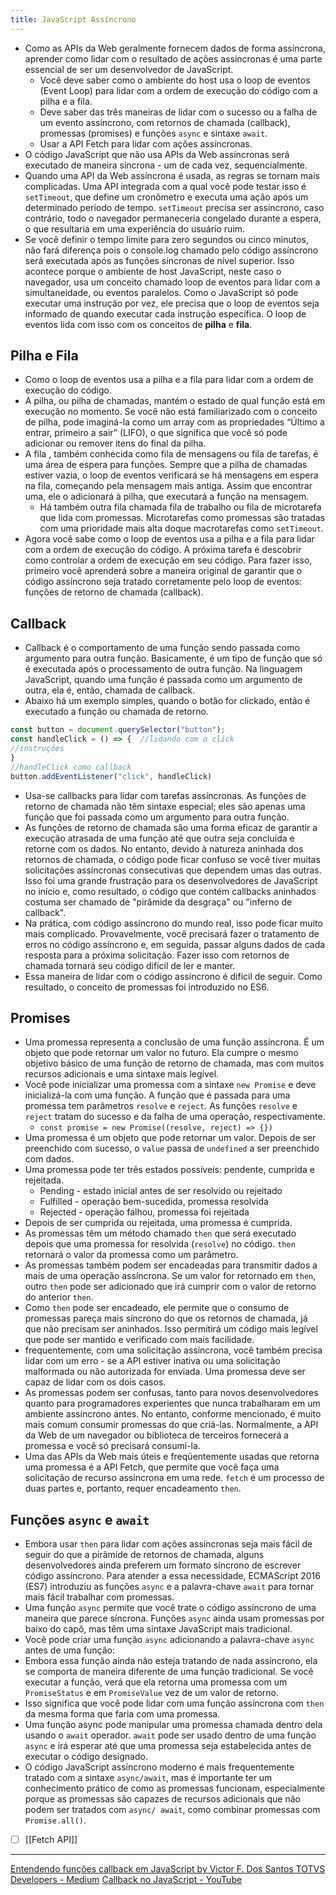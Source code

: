 ```yaml
---
title: JavaScript Assíncrono
---
```


- Como as APIs da Web geralmente fornecem dados de forma assíncrona, aprender como lidar com o resultado de ações assíncronas é uma parte essencial de ser um desenvolvedor de JavaScript.
	- Você deve saber como o ambiente do host usa o loop de eventos (Event Loop) para lidar com a ordem de execução do código com a pilha e a fila.
	- Deve saber das três maneiras de lidar com o sucesso ou a falha de um evento assíncrono, com retornos de chamada (callback), promessas (promises) e funções `async` e sintaxe `await`.
	- Usar a API Fetch para lidar com ações assíncronas.
- O código JavaScript que não usa APIs da Web assíncronas será executado de maneira síncrona - um de cada vez, sequencialmente.
- Quando uma API da Web assíncrona é usada, as regras se tornam mais complicadas. Uma API integrada com a qual você pode testar isso é `setTimeout`, que define um cronômetro e executa uma ação após um determinado período de tempo. `setTimeout` precisa ser assíncrono, caso contrário, todo o navegador permaneceria congelado durante a espera, o que resultaria em uma experiência do usuário ruim.
- Se você definir o tempo limite para zero segundos ou cinco minutos, não fará diferença pois o console.log chamado pelo código assíncrono será executada após as funções síncronas de nível superior. Isso acontece porque o ambiente de host JavaScript, neste caso o navegador, usa um conceito chamado loop de eventos para lidar com a simultaneidade, ou eventos paralelos. Como o JavaScript só pode executar uma instrução por vez, ele precisa que o loop de eventos seja informado de quando executar cada instrução específica. O loop de eventos lida com isso com os conceitos de **pilha** e **fila**.

## Pilha e Fila
- Como o loop de eventos usa a pilha e a fila para lidar com a ordem de execução do código.
- A pilha, ou pilha de chamadas, mantém o estado de qual função está em execução no momento. Se você não está familiarizado com o conceito de pilha, pode imaginá-la como um array com as propriedades “Último a entrar, primeiro a sair” (LIFO), o que significa que você só pode adicionar ou remover itens do final da pilha.
- A fila , também conhecida como fila de mensagens ou fila de tarefas, é uma área de espera para funções. Sempre que a pilha de chamadas estiver vazia, o loop de eventos verificará se há mensagens em espera na fila, começando pela mensagem mais antiga. Assim que encontrar uma, ele o adicionará à pilha, que executará a função na mensagem.
	- Há também outra fila chamada fila de trabalho ou fila de microtarefa que lida com promessas. Microtarefas como promessas são tratadas com uma prioridade mais alta doque macrotarefas como `setTimeout`.
- Agora você sabe como o loop de eventos usa a pilha e a fila para lidar com a ordem de execução do código. A próxima tarefa é descobrir como controlar a ordem de execução em seu código. Para fazer isso, primeiro você aprenderá sobre a maneira original de garantir que o código assíncrono seja tratado corretamente pelo loop de eventos: funções de retorno de chamada (callback).

## Callback
- Callback é o comportamento de uma função sendo passada como argumento para outra função. Basicamente, é um tipo de função que só é executada após o processamento de outra função. Na linguagem JavaScript, quando uma função é passada como um argumento de outra, ela é, então, chamada de callback.
- Abaixo há um exemplo simples, quando o botão for clickado, então é executado a função ou chamada de retorno.

``` js
const button = document.querySelector("button");
const handleClick = () => {  //lidando com o click
//instruções
}
//handleClick como callback
button.addEventListener("click", handleClick)
```

- Usa-se callbacks para lidar com tarefas assíncronas. As funções de retorno de chamada não têm sintaxe especial; eles são apenas uma função que foi passada como um argumento para outra função.
- As funções de retorno de chamada são uma forma eficaz de garantir a execução atrasada de uma função até que outra seja concluída e retorne com os dados. No entanto, devido à natureza aninhada dos retornos de chamada, o código pode ficar confuso se você tiver muitas solicitações assíncronas consecutivas que dependem umas das outras. Isso foi uma grande frustração para os desenvolvedores de JavaScript no início e, como resultado, o código que contém callbacks aninhados costuma ser chamado de "pirâmide da desgraça" ou "inferno de callback".
- Na prática, com código assíncrono do mundo real, isso pode ficar muito mais complicado. Provavelmente, você precisará fazer o tratamento de erros no código assíncrono e, em seguida, passar alguns dados de cada resposta para a próxima solicitação. Fazer isso com retornos de chamada tornará seu código difícil de ler e manter.
- Essa maneira de lidar com o código assíncrono é difícil de seguir. Como resultado, o conceito de promessas foi introduzido no ES6.

## Promises
- Uma promessa representa a conclusão de uma função assíncrona. É um objeto que pode retornar um valor no futuro. Ela cumpre o mesmo objetivo básico de uma função de retorno de chamada, mas com muitos recursos adicionais e uma sintaxe mais legível.
- Você pode inicializar uma promessa com a sintaxe `new Promise` e deve inicializá-la com uma função. A função que é passada para uma promessa tem parâmetros `resolve` e `reject`. As funções `resolve` e `reject` tratam do sucesso e da falha de uma operação, respectivamente.
	- `const promise = new Promise((resolve, reject) => {})`
- Uma promessa é um objeto que pode retornar um valor. Depois de ser preenchido com sucesso, o `value` passa de `undefined` a ser preenchido com dados.
- Uma promessa pode ter três estados possíveis: pendente, cumprida e rejeitada.
	- Pending - estado inicial antes de ser resolvido ou rejeitado
	- Fulfilled - operação bem-sucedida, promessa resolvida
	- Rejected - operação falhou, promessa foi rejeitada
- Depois de ser cumprida ou rejeitada, uma promessa é cumprida.
- As promessas têm um método chamado `then` que será executado depois que uma promessa for resolvida (`resolve`) no código. `then` retornará o valor da promessa como um parâmetro.
- As promessas também podem ser encadeadas para transmitir dados a mais de uma operação assíncrona. Se um valor for retornado em `then`, outro `then` pode ser adicionado que irá cumprir com o valor de retorno do anterior `then`.
- Como `then` pode ser encadeado, ele permite que o consumo de promessas pareça mais síncrono do que os retornos de chamada, já que não precisam ser aninhados. Isso permitirá um código mais legível que pode ser mantido e verificado com mais facilidade.
- frequentemente, com uma solicitação assíncrona, você também precisa lidar com um erro - se a API estiver inativa ou uma solicitação malformada ou não autorizada for enviada. Uma promessa deve ser capaz de lidar com os dois casos.
- As promessas podem ser confusas, tanto para novos desenvolvedores quanto para programadores experientes que nunca trabalharam em um ambiente assíncrono antes. No entanto, conforme mencionado, é muito mais comum consumir promessas do que criá-las. Normalmente, a API da Web de um navegador ou biblioteca de terceiros fornecerá a promessa e você só precisará consumi-la.
- Uma das APIs da Web mais úteis e freqüentemente usadas que retorna uma promessa é a API Fetch, que permite que você faça uma solicitação de recurso assíncrona em uma rede. `fetch` é um processo de duas partes e, portanto, requer encadeamento `then`.

## Funções `async` e `await`
- Embora usar `then` para lidar com ações assíncronas seja mais fácil de seguir do que a pirâmide de retornos de chamada, alguns desenvolvedores ainda preferem um formato síncrono de escrever código assíncrono. Para atender a essa necessidade, ECMAScript 2016 (ES7) introduziu as funções `async` e a palavra-chave `await` para tornar mais fácil trabalhar com promessas.
- Uma função `async` permite que você trate o código assíncrono de uma maneira que parece síncrona. Funções `async` ainda usam promessas por baixo do capô, mas têm uma sintaxe JavaScript mais tradicional.
- Você pode criar uma função `async` adicionando a palavra-chave `async` antes de uma função:
- Embora essa função ainda não esteja tratando de nada assíncrono, ela se comporta de maneira diferente de uma função tradicional. Se você executar a função, verá que ela retorna uma promessa com um `PromiseStatus` e em `PromiseValue` vez de um valor de retorno.
- Isso significa que você pode lidar com uma função assíncrona com `then` da mesma forma que faria com uma promessa.
- Uma função async pode manipular uma promessa chamada dentro dela usando o `await` operador. `await` pode ser usado dentro de uma função `async` e irá esperar até que uma promessa seja estabelecida antes de executar o código designado.
- O código JavaScript assíncrono moderno é mais frequentemente tratado com a sintaxe `async/await`, mas é importante ter um conhecimento prático de como as promessas funcionam, especialmente porque as promessas são capazes de recursos adicionais que não podem ser tratados com `async/ await`, como combinar promessas com `Promise.all()`.

- [ ] [[Fetch API]]

---

[Entendendo funções callback em JavaScript by Victor F. Dos Santos TOTVS Developers - Medium](https://medium.com/totvsdevelopers/entendendo-fun%C3%A7%C3%B5es-callback-em-javascript-7b500dc7fa22)
[Callback no JavaScript - YouTube](https://www.youtube.com/watch?v=0haWgdHFuJw)
